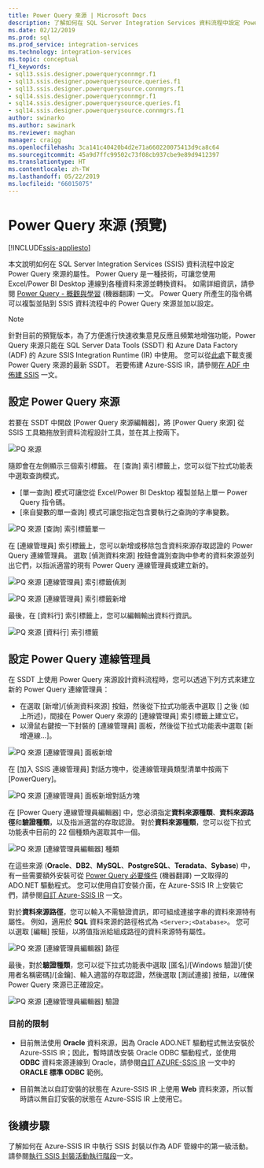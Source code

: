 ```yaml
---
title: Power Query 來源 | Microsoft Docs
description: 了解如何在 SQL Server Integration Services 資料流程中設定 Power Query 來源
ms.date: 02/12/2019
ms.prod: sql
ms.prod_service: integration-services
ms.technology: integration-services
ms.topic: conceptual
f1_keywords:
- sql13.ssis.designer.powerqueryconnmgr.f1
- sql13.ssis.designer.powerquerysource.queries.f1
- sql13.ssis.designer.powerquerysource.connmgrs.f1
- sql14.ssis.designer.powerqueryconnmgr.f1
- sql14.ssis.designer.powerquerysource.queries.f1
- sql14.ssis.designer.powerquerysource.connmgrs.f1
author: swinarko
ms.author: sawinark
ms.reviewer: maghan
manager: craigg
ms.openlocfilehash: 3ca141c40420b4d2e71a660220075413d9ca8c64
ms.sourcegitcommit: 45a9d7ffc99502c73f08cb937cbe9e89d9412397
ms.translationtype: HT
ms.contentlocale: zh-TW
ms.lasthandoff: 05/22/2019
ms.locfileid: "66015075"
---
```

# <a name="power-query-source-preview"></a>Power Query 來源 (預覽)

[!INCLUDE[ssis-appliesto](../../includes/ssis-appliesto-ssvrpluslinux-asdb-asdw-xxx.md)]



本文說明如何在 SQL Server Integration Services (SSIS) 資料流程中設定 Power Query 來源的屬性。 Power Query 是一種技術，可讓您使用 Excel/Power BI Desktop 連線到各種資料來源並轉換資料。 如需詳細資訊，請參閱 [Power Query - 概觀與學習](https://support.office.com/article/power-query-overview-and-learning-ed614c81-4b00-4291-bd3a-55d80767f81d) \(機器翻譯\) 一文。 Power Query 所產生的指令碼可以複製並貼到 SSIS 資料流程中的 Power Query 來源並加以設定。
  
> [!NOTE]
> 針對目前的預覽版本，為了方便進行快速收集意見反應且頻繁地增強功能，Power Query 來源只能在 SQL Server Data Tools (SSDT) 和 Azure Data Factory (ADF) 的 Azure SSIS Integration Runtime (IR) 中使用。 您可以從[此處](https://docs.microsoft.com/sql/ssdt/download-sql-server-data-tools-ssdt?view=sql-server-2017)下載支援 Power Query 來源的最新 SSDT。 若要佈建 Azure-SSIS IR，請參閱[在 ADF 中佈建 SSIS](https://docs.microsoft.com/azure/data-factory/tutorial-deploy-ssis-packages-azure) 一文。

## <a name="configure-the-power-query-source"></a>設定 Power Query 來源

若要在 SSDT 中開啟 [Power Query 來源編輯器]，將 [Power Query 來源] 從 SSIS 工具箱拖放到資料流程設計工具，並在其上按兩下。  

![PQ 來源](media/power-query-source/pq-source.png)

隨即會在左側顯示三個索引標籤。 在 [查詢] 索引標籤上，您可以從下拉式功能表中選取查詢模式。
-   [單一查詢] 模式可讓您從 Excel/Power BI Desktop 複製並貼上單一 Power Query 指令碼。
-   [來自變數的單一查詢] 模式可讓您指定包含要執行之查詢的字串變數。

![PQ 來源 [查詢] 索引標籤單一](media/power-query-source/pq-source-queries-tab-single.png)

在 [連線管理員] 索引標籤上，您可以新增或移除包含資料來源存取認證的 Power Query 連線管理員。 選取 [偵測資料來源] 按鈕會識別查詢中參考的資料來源並列出它們，以指派適當的現有 Power Query 連線管理員或建立新的。

![PQ 來源 [連線管理員] 索引標籤偵測](media/power-query-source/pq-source-connection-managers-tab-detect.png)

![PQ 來源 [連線管理員] 索引標籤新增](media/power-query-source/pq-source-connection-managers-tab-add.png)

最後，在 [資料行] 索引標籤上，您可以編輯輸出資料行資訊。

![PQ 來源 [資料行] 索引標籤](media/power-query-source/pq-source-columns-tab.png)

## <a name="configure-the-power-query-connection-manager"></a>設定 Power Query 連線管理員

在 SSDT 上使用 Power Query 來源設計資料流程時，您可以透過下列方式來建立新的 Power Query 連線管理員：
- 在選取 [新增]/[偵測資料來源] 按鈕，然後從下拉式功能表中選取 [<New connection...>] 之後 (如上所述)，間接在 Power Query 來源的 [連線管理員] 索引標籤上建立它。
- 以滑鼠右鍵按一下封裝的 [連線管理員] 面板，然後從下拉式功能表中選取 [新增連線...]。

![PQ 來源 [連線管理員] 面板新增](media/power-query-source/pq-source-connection-managers-panel-add.png)

在 [加入 SSIS 連線管理員] 對話方塊中，從連線管理員類型清單中按兩下 [PowerQuery]。

![PQ 來源 [連線管理員] 面板新增對話方塊](media/power-query-source/pq-source-connection-managers-panel-add-dialog.png)

在 [Power Query 連線管理員編輯器] 中，您必須指定**資料來源種類**、**資料來源路徑**和**驗證種類**，以及指派適當的存取認證。 對於**資料來源種類**，您可以從下拉式功能表中目前的 22 個種類內選取其中一個。

![PQ 來源 [連線管理員編輯器] 種類](media/power-query-source/pq-source-connection-manager-editor-kind.png)

在這些來源 (**Oracle**、**DB2**、**MySQL**、**PostgreSQL**、**Teradata**、**Sybase**) 中，有一些需要額外安裝可從 [Power Query 必要條件](https://support.office.com/article/data-source-prerequisites-power-query-6062cf52-c764-45d0-a1c6-fbf8fc05b05a) \(機器翻譯\) 一文取得的 ADO.NET 驅動程式。 您可以使用自訂安裝介面，在 Azure-SSIS IR 上安裝它們，請參閱[自訂 Azure-SSIS IR](https://docs.microsoft.com/azure/data-factory/how-to-configure-azure-ssis-ir-custom-setup) 一文。

對於**資料來源路徑**，您可以輸入不需驗證資訊，即可組成連接字串的資料來源特有屬性。 例如，適用於 **SQL** 資料來源的路徑格式為 `<Server>;<Database>`。 您可以選取 [編輯] 按鈕，以將值指派給組成路徑的資料來源特有屬性。

![PQ 來源 [連線管理員編輯器] 路徑](media/power-query-source/pq-source-connection-manager-editor-path.png)

最後，對於**驗證種類**，您可以從下拉式功能表中選取 [匿名]/[Windows 驗證]/[使用者名稱密碼]/[金鑰]、輸入適當的存取認證，然後選取 [測試連接] 按鈕，以確保 Power Query 來源已正確設定。

![PQ 來源 [連線管理員編輯器] 驗證](media/power-query-source/pq-source-connection-manager-editor-authentication.png)

### <a name="current-limitations"></a>目前的限制

-   目前無法使用 **Oracle** 資料來源，因為 Oracle ADO.NET 驅動程式無法安裝於 Azure-SSIS IR；因此，暫時請改安裝 Oracle ODBC 驅動程式，並使用 **ODBC** 資料來源連線到 Oracle，請參閱[自訂 AZURE-SSIS IR](https://docs.microsoft.com/azure/data-factory/how-to-configure-azure-ssis-ir-custom-setup) 一文中的 **ORACLE 標準 ODBC** 範例。

-   目前無法以自訂安裝的狀態在 Azure-SSIS IR 上使用 **Web** 資料來源，所以暫時請以無自訂安裝的狀態在 Azure-SSIS IR 上使用它。

## <a name="next-steps"></a>後續步驟
了解如何在 Azure-SSIS IR 中執行 SSIS 封裝以作為 ADF 管線中的第一級活動。 請參閱[執行 SSIS 封裝活動執行階段](https://docs.microsoft.com/azure/data-factory/how-to-invoke-ssis-package-ssis-activity)一文。
